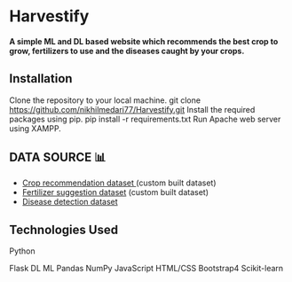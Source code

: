 # Harvestify
#### A simple ML and DL based website which recommends the best crop to grow, fertilizers to use and the diseases caught by your crops.

## Installation
Clone the repository to your local machine.
git clone https://github.com/nikhilmedari77/Harvestify.git
Install the required packages using pip.
pip install -r requirements.txt
Run Apache web server using XAMPP.


## DATA SOURCE 📊
- [Crop recommendation dataset ](https://www.kaggle.com/atharvaingle/crop-recommendation-dataset) (custom built dataset)
- [Fertilizer suggestion dataset](https://github.com/Gladiator07/Harvestify/blob/master/Data-processed/fertilizer.csv) (custom built dataset)
- [Disease detection dataset](https://www.kaggle.com/vipoooool/new-plant-diseases-dataset)

## Technologies Used
Python

Flask
DL
ML
Pandas
NumPy
JavaScript
HTML/CSS
Bootstrap4
Scikit-learn

